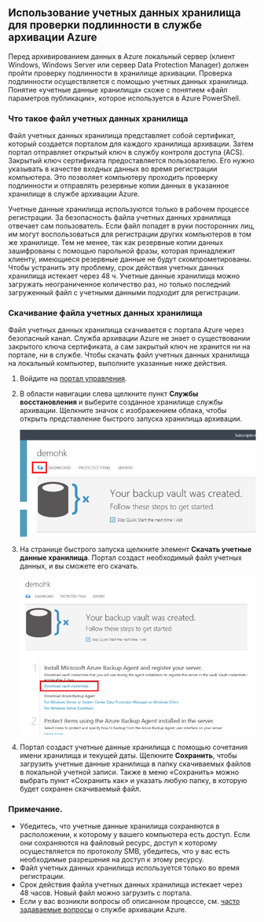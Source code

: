 ## Использование учетных данных хранилища для проверки подлинности в службе архивации Azure

Перед архивированием данных в Azure локальный сервер (клиент Windows, Windows Server или сервер Data Protection Manager) должен пройти проверку подлинности в хранилище архивации. Проверка подлинности осуществляется с помощью учетных данных хранилища. Понятие «учетные данные хранилища» схоже с понятием «файл параметров публикации», которое используется в Azure PowerShell.

### Что такое файл учетных данных хранилища

Файл учетных данных хранилища представляет собой сертификат, который создается порталом для каждого хранилища архивации. Затем портал отправляет открытый ключ в службу контроля доступа (ACS). Закрытый ключ сертификата предоставляется пользователю. Его нужно указывать в качестве входных данных во время регистрации компьютера. Это позволяет компьютеру проходить проверку подлинности и отправлять резервные копии данных в указанное хранилище в службе архивации Azure.

Учетные данные хранилища используются только в рабочем процессе регистрации. За безопасность файла учетных данных хранилища отвечает сам пользователь. Если файл попадет в руки посторонних лиц, им могут воспользоваться для регистрации других компьютеров в том же хранилище. Тем не менее, так как резервные копии данных зашифрованы с помощью парольной фразы, которая принадлежит клиенту, имеющиеся резервные данные не будут скомпрометированы. Чтобы устранить эту проблему, срок действия учетных данных хранилища истекает через 48 ч. Учетные данные хранилища можно загружать неограниченное количество раз, но только последний загруженный файл с учетными данными подходит для регистрации.

### Скачивание файла учетных данных хранилища

Файл учетных данных хранилища скачивается с портала Azure через безопасный канал. Служба архивации Azure не знает о существовании закрытого ключа сертификата, а сам закрытый ключ не хранится ни на портале, ни в службе. Чтобы скачать файл учетных данных хранилища на локальный компьютер, выполните указанные ниже действия.

1.  Войдите на [портал управления](https://manage.windowsazure.com/).
2.  В области навигации слева щелкните пункт **Службы восстановления** и выберите созданное хранилище службы архивации. Щелкните значок с изображением облака, чтобы открыть представление быстрого запуска хранилища архивации.

    ![Быстрый просмотр](./media/backup-download-credentials/quickview.png)

3.  На странице быстрого запуска щелкните элемент **Скачать учетные данные хранилища**. Портал создаст необходимый файл учетных данных, и вы сможете его скачать.

    ![Скачивание](./media/backup-download-credentials/downloadvc.png)

4.  Портал создаст учетные данные хранилища с помощью сочетания имени хранилища и текущей даты. Щелкните **Сохранить**, чтобы загрузить учетные данные хранилища в папку скачиваемых файлов в локальной учетной записи. Также в меню «Сохранить» можно выбрать пункт «Сохранить как» и указать любую папку, в которую будет сохранен скачиваемый файл.

### Примечание.
- Убедитесь, что учетные данные хранилища сохраняются в расположении, к которому у вашего компьютера есть доступ. Если они сохраняются на файловый ресурс, доступ к которому осуществляется по протоколу SMB, убедитесь, что у вас есть необходимые разрешения на доступ к этому ресурсу.
- Файл учетных данных хранилища используется только во время регистрации.
- Срок действия файла учетных данных хранилища истекает через 48 часов. Новый файл можно загрузить с портала.
- Если у вас возникли вопросы об описанном процессе, см. [часто задаваемые вопросы](backup-azure-backup-faq.md) о службе архивации Azure.

<!---HONumber=July15_HO3-->